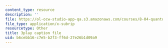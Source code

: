 ```yaml
---
content_type: resource
description: ''
file: https://ol-ocw-studio-app-qa.s3.amazonaws.com/courses/8-04-quantum-physics-i-spring-2016/b6cebb16c7e5b2f3ff6d27e26b1d09a9_sxzFpOsvfgU.srt
file_type: application/x-subrip
resourcetype: Other
title: 3play caption file
uid: b6cebb16-c7e5-b2f3-ff6d-27e26b1d09a9
---
```

